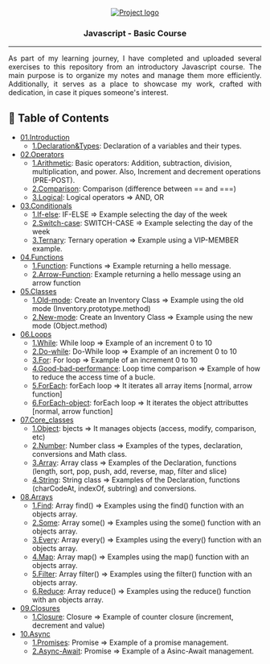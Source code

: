 <p align="center">
  <a href="" rel="noopener">
 <img src="https://coursework.vschool.io/content/images/size/w2000/2016/03/javascript-logo-banner.jpg" alt="Project logo"></a>
</p>

<h3 align="center">Javascript - Basic Course</h3>

---

<p align="justify">As part of my learning journey, I have completed and uploaded several exercises to this repository from an introductory Javascript course. The main purpose is to organize my notes and manage them more efficiently. Additionally, it serves as a place to showcase my work, crafted with dedication, in case it piques someone's interest.
    <br> 
</p>

## 📝 Table of Contents

- [01.Introduction](https://github.com/marc25219/javascript_basics/tree/main/01.Introduction)  
    - [1.Declaration&Types](https://github.com/marc25219/javascript_basics/blob/main/01.Introduction/1.Declaration%26Types.html):  Declaration of a variables and their types.
- [02.Operators](https://github.com/marc25219/javascript_basics/tree/main/02.Operators)
    - [1.Arithmetic](https://github.com/marc25219/javascript_basics/blob/main/02.Operators/1.Arithmetic.html):  Basic operators: Addition, subtraction, division, multiplication, and power. Also, Increment and decrement operations (PRE-POST).
    - [2.Comparison](https://github.com/marc25219/javascript_basics/blob/main/02.Operators/2.Comparison.html):  Comparison (difference between == and ===)
    - [3.Logical](https://github.com/marc25219/javascript_basics/blob/main/02.Operators/3.Logical.html):  Logical operators => AND, OR
- [03.Conditionals](https://github.com/marc25219/javascript_basics/tree/main/03.Conditionals)
    - [1.If-else](https://github.com/marc25219/javascript_basics/blob/main/03.Conditionals/1.If-else.html):  IF-ELSE => Example selecting the day of the week 
    - [2.Switch-case](https://github.com/marc25219/javascript_basics/blob/main/03.Conditionals/2.Switch-case.html):  SWITCH-CASE => Example selecting the day of the week
    - [3.Ternary](https://github.com/marc25219/javascript_basics/blob/main/03.Conditionals/3.Ternary.html):  Ternary operation => Example using a VIP-MEMBER example.
- [04.Functions](https://github.com/marc25219/javascript_basics/tree/main/04.Functions)
    - [1.Function](https://github.com/marc25219/javascript_basics/blob/main/04.Functions/1.Function.html):  Functions => Example returning a hello message.
    - [2.Arrow-Function](https://github.com/marc25219/javascript_basics/blob/main/04.Functions/2.Arrow-Function.html):  Example returning a hello message using an arrow function
- [05.Classes](https://github.com/marc25219/javascript_basics/tree/main/05.Classes)
    - [1.Old-mode](https://github.com/marc25219/javascript_basics/blob/main/05.Classes/1.old-mode.html):  Create an Inventory Class => Example using the old mode (Inventory.prototype.method)
    - [2.New-mode](https://github.com/marc25219/javascript_basics/blob/main/05.Classes/2.new-mode.html):  Create an Inventory Class => Example using the new mode (Object.method)
- [06.Loops](https://github.com/marc25219/javascript_basics/tree/main/06.Loops)
    - [1.While](https://github.com/marc25219/javascript_basics/blob/main/06.Loops/1.while.html):  While loop => Example of an increment 0 to 10
    - [2.Do-while](https://github.com/marc25219/javascript_basics/blob/main/06.Loops/2.do-while.html):  Do-While loop => Example of an increment 0 to 10
    - [3.For](https://github.com/marc25219/javascript_basics/blob/main/06.Loops/3.for.html):  For loop => Example of an increment 0 to 10
    - [4.Good-bad-performance](https://github.com/marc25219/javascript_basics/blob/main/06.Loops/4.good-bad-performance.html):  Loop time comparison => Example of how to reduce the access time of a bucle.
    - [5.ForEach](https://github.com/marc25219/javascript_basics/blob/main/06.Loops/5.forEach.html):  forEach loop => It iterates all array items [normal, arrow function]
    - [6.ForEach-object](https://github.com/marc25219/javascript_basics/blob/main/06.Loops/6.forEach-object.html):  forEach loop => It iterates the object attributtes [normal, arrow function]
- [07.Core_classes](https://github.com/marc25219/javascript_basics/tree/main/07.Core_classes)
    - [1.Object](https://github.com/marc25219/javascript_basics/blob/main/07.Core_classes/1.object.html):  bjects => It manages objects (access, modify, comparison, etc)
    - [2.Number](https://github.com/marc25219/javascript_basics/blob/main/07.Core_classes/2.number.html):  Number class => Examples of the types, declaration, conversions and Math class.
    - [3.Array](https://github.com/marc25219/javascript_basics/blob/main/07.Core_classes/3.array.html):  Array class => Examples of the Declaration, functions (length, sort, pop, push, add, reverse, map, filter and slice)
    - [4.String](https://github.com/marc25219/javascript_basics/blob/main/07.Core_classes/4.string.html):  String class => Examples of the Declaration, functions (charCodeAt, indexOf, subtring) and conversions.
- [08.Arrays](https://github.com/marc25219/javascript_basics/tree/main/08.Arrays)
    - [1.Find](https://github.com/marc25219/javascript_basics/blob/main/08.Arrays/1.find.html):  Array find() => Examples using the find() function with an objects array.
    - [2.Some](https://github.com/marc25219/javascript_basics/blob/main/08.Arrays/2.some.html):  Array some() => Examples using the some() function with an objects array.
    - [3.Every](https://github.com/marc25219/javascript_basics/blob/main/08.Arrays/3.every.html):  Array every() => Examples using the every() function with an objects array.
    - [4.Map](https://github.com/marc25219/javascript_basics/blob/main/08.Arrays/4.map.html):  Array map() => Examples using the map() function with an objects array.
    - [5.Filter](https://github.com/marc25219/javascript_basics/blob/main/08.Arrays/5.filter.html):  Array filter() => Examples using the filter() function with an objects array.
    - [6.Reduce](https://github.com/marc25219/javascript_basics/blob/main/08.Arrays/6.reduce.html):  Array reduce() => Examples using the reduce() function with an objects array.
- [09.Closures](https://github.com/marc25219/javascript_basics/tree/main/09.Closures)
    - [1.Closure](https://github.com/marc25219/javascript_basics/blob/main/09.Closures/1.closure.html):  Closure => Example of counter closure (increment, decrement and value)
- [10.Async](https://github.com/marc25219/javascript_basics/tree/main/10.Async)
    - [1.Promises](https://github.com/marc25219/javascript_basics/blob/main/10.Async/1.Promises.html):  Promise => Example of a promise management.
    - [2.Async-Await](https://github.com/marc25219/javascript_basics/blob/main/10.Async/2.Async-Await.html):  Promise => Example of a Asinc-Await management. 